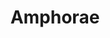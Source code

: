 ---
label: 
title: "Amphorae"
order: 660
layout: table-of-contents
presentation: grid
outputs: [ html ]
---